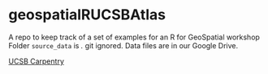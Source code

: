 # geospatialRUCSBAtlas
A repo to keep track of a set of examples for an R for GeoSpatial workshop 
Folder `source_data` is *.* git ignored. Data files are in our Google Drive.

[UCSB Carpentry](https://ucsbcarpentry.github.io)
